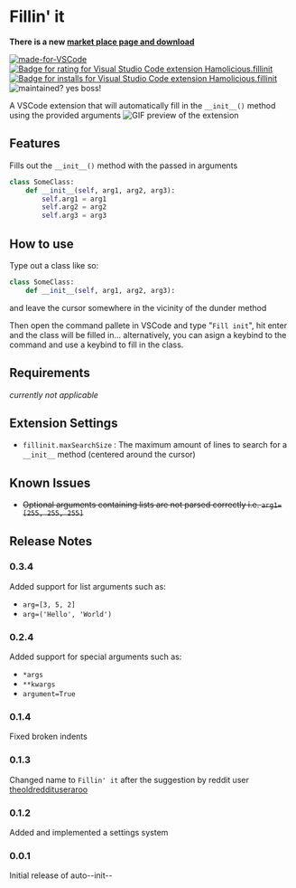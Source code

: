 # Fillin' it
**There is a new [market place page and download](https://marketplace.visualstudio.com/items?itemName=Hamolicious.fillinit)**


[![made-for-VSCode](https://img.shields.io/badge/Made%20for-VSCode-1f425f.svg)](https://code.visualstudio.com/)
[![Badge for rating for Visual Studio Code extension Hamolicious.fillinit](https://vsmarketplacebadge.apphb.com/rating/Hamolicious.fillinit.svg)](https://marketplace.visualstudio.com/items?itemName=Hamolicious.fillinit)
[![Badge for installs for Visual Studio Code extension Hamolicious.fillinit](https://vsmarketplacebadge.apphb.com/installs/Hamolicious.fillinit.svg)](https://marketplace.visualstudio.com/items?itemName=Hamolicious.fillinit)
![maintained? yes boss!](https://img.shields.io/badge/Maintained%3F-yes-green.svg)

A VSCode extension that will automatically fill in the ```__init__()``` method using the provided arguments
![GIF preview of the extension](https://github.com/hamolicious/Fillin-it/blob/master/images/preview.gif?raw=true)

## Features

Fills out the ```__init__()``` method with the passed in arguments
```python
class SomeClass:
	def __init__(self, arg1, arg2, arg3):
		self.arg1 = arg1
		self.arg2 = arg2
		self.arg3 = arg3
```

## How to use
Type out a class like so:
```python
class SomeClass:
	def __init__(self, arg1, arg2, arg3):
```
and leave the cursor somewhere in the vicinity of the dunder method

Then open the command pallete in VSCode and type "```Fill init```", hit enter and the class will be filled in... alternatively, you can asign a keybind to the command and use a keybind to fill in the class.

## Requirements
*currently not applicable*

## Extension Settings
* `fillinit.maxSearchSize` : The maximum amount of lines to search for a ```__init__``` method (centered around the cursor)

## Known Issues
* ~~Optional arguments containing lists are not parsed correctly i.e. `arg1=[255, 255, 255]`~~

## Release Notes

### 0.3.4
Added support for list arguments such as:
* `arg=[3, 5, 2]`
* `arg=('Hello', 'World')`

### 0.2.4
Added support for special arguments such as:
* `*args`
* `**kwargs`
* `argument=True`

### 0.1.4
Fixed broken indents

### 0.1.3
Changed name to `Fillin' it` after the suggestion by reddit user [theoldreddituseraroo](https://www.reddit.com/user/theoldreddituseraroo/)

### 0.1.2
Added and implemented a settings system

### 0.0.1
Initial release of auto--init--
